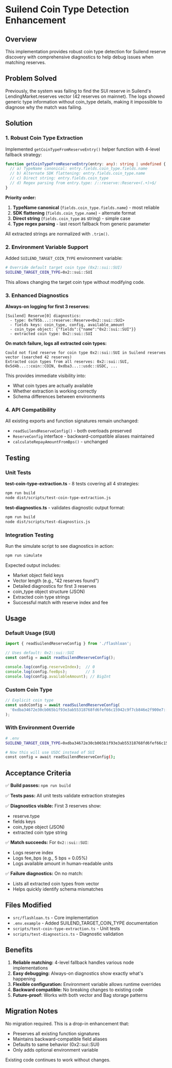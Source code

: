 # Suilend Coin Type Detection Enhancement

## Overview

This implementation provides robust coin type detection for Suilend reserve discovery with comprehensive diagnostics to help debug issues when matching reserves.

## Problem Solved

Previously, the system was failing to find the SUI reserve in Suilend's LendingMarket.reserves vector (42 reserves on mainnet). The logs showed generic type information without coin_type details, making it impossible to diagnose why the match was failing.

## Solution

### 1. Robust Coin Type Extraction

Implemented `getCoinTypeFromReserveEntry()` helper function with 4-level fallback strategy:

```typescript
function getCoinTypeFromReserveEntry(entry: any): string | undefined {
  // a) TypeName canonical: entry.fields.coin_type.fields.name
  // b) Alternate SDK flattening: entry.fields.coin_type.name  
  // c) Direct string: entry.fields.coin_type
  // d) Regex parsing from entry.type: /::reserve::Reserve<(.+)>$/
}
```

**Priority order:**
1. **TypeName canonical** (`fields.coin_type.fields.name`) - most reliable
2. **SDK flattening** (`fields.coin_type.name`) - alternate format
3. **Direct string** (`fields.coin_type` as string) - simple case
4. **Type regex parsing** - last resort fallback from generic parameter

All extracted strings are normalized with `.trim()`.

### 2. Environment Variable Support

Added `SUILEND_TARGET_COIN_TYPE` environment variable:

```bash
# Override default target coin type (0x2::sui::SUI)
SUILEND_TARGET_COIN_TYPE=0x2::sui::SUI
```

This allows changing the target coin type without modifying code.

### 3. Enhanced Diagnostics

**Always-on logging for first 3 reserves:**

```
[Suilend] Reserve[0] diagnostics:
  - type: 0xf95b...::reserve::Reserve<0x2::sui::SUI>
  - fields keys: coin_type, config, available_amount
  - coin_type object: {"fields":{"name":"0x2::sui::SUI"}}
  - extracted coin type: 0x2::sui::SUI
```

**On match failure, logs all extracted coin types:**

```
Could not find reserve for coin type 0x2::sui::SUI in Suilend reserves vector (searched 42 reserves)
Extracted coin types from all reserves: 0x2::sui::SUI, 0x5d4b...::coin::COIN, 0xdba3...::usdc::USDC, ...
```

This provides immediate visibility into:
- What coin types are actually available
- Whether extraction is working correctly
- Schema differences between environments

### 4. API Compatibility

All existing exports and function signatures remain unchanged:
- `readSuilendReserveConfig()` - both overloads preserved
- `ReserveConfig` interface - backward-compatible aliases maintained
- `calculateRepayAmountFromBps()` - unchanged

## Testing

### Unit Tests

**test-coin-type-extraction.ts** - 8 tests covering all 4 strategies:
```bash
npm run build
node dist/scripts/test-coin-type-extraction.js
```

**test-diagnostics.ts** - validates diagnostic output format:
```bash
npm run build
node dist/scripts/test-diagnostics.js
```

### Integration Testing

Run the simulate script to see diagnostics in action:
```bash
npm run simulate
```

Expected output includes:
- Market object field keys
- Vector length (e.g., "42 reserves found")
- Detailed diagnostics for first 3 reserves
- coin_type object structure (JSON)
- Extracted coin type strings
- Successful match with reserve index and fee

## Usage

### Default Usage (SUI)

```typescript
import { readSuilendReserveConfig } from './flashloan';

// Uses default: 0x2::sui::SUI
const config = await readSuilendReserveConfig();

console.log(config.reserveIndex);  // 0
console.log(config.feeBps);        // 5
console.log(config.availableAmount); // BigInt
```

### Custom Coin Type

```typescript
// Explicit coin type
const usdcConfig = await readSuilendReserveConfig(
  '0xdba34672e30cb065b1f93e3ab55318768fd6fef66c15942c9f7cb846e2f900e7::usdc::USDC'
);
```

### With Environment Override

```bash
# .env
SUILEND_TARGET_COIN_TYPE=0xdba34672e30cb065b1f93e3ab55318768fd6fef66c15942c9f7cb846e2f900e7::usdc::USDC

# Now this will use USDC instead of SUI
const config = await readSuilendReserveConfig();
```

## Acceptance Criteria

✅ **Build passes:** `npm run build`

✅ **Tests pass:** All unit tests validate extraction strategies

✅ **Diagnostics visible:** First 3 reserves show:
  - reserve.type
  - fields keys  
  - coin_type object (JSON)
  - extracted coin type string

✅ **Match succeeds:** For `0x2::sui::SUI`:
  - Logs reserve index
  - Logs fee_bps (e.g., 5 bps = 0.05%)
  - Logs available amount in human-readable units

✅ **Failure diagnostics:** On no match:
  - Lists all extracted coin types from vector
  - Helps quickly identify schema mismatches

## Files Modified

- `src/flashloan.ts` - Core implementation
- `.env.example` - Added SUILEND_TARGET_COIN_TYPE documentation
- `scripts/test-coin-type-extraction.ts` - Unit tests
- `scripts/test-diagnostics.ts` - Diagnostic validation

## Benefits

1. **Reliable matching:** 4-level fallback handles various node implementations
2. **Easy debugging:** Always-on diagnostics show exactly what's happening
3. **Flexible configuration:** Environment variable allows runtime overrides
4. **Backward compatible:** No breaking changes to existing code
5. **Future-proof:** Works with both vector and Bag storage patterns

## Migration Notes

No migration required. This is a drop-in enhancement that:
- Preserves all existing function signatures
- Maintains backward-compatible field aliases
- Defaults to same behavior (0x2::sui::SUI)
- Only adds optional environment variable

Existing code continues to work without changes.
